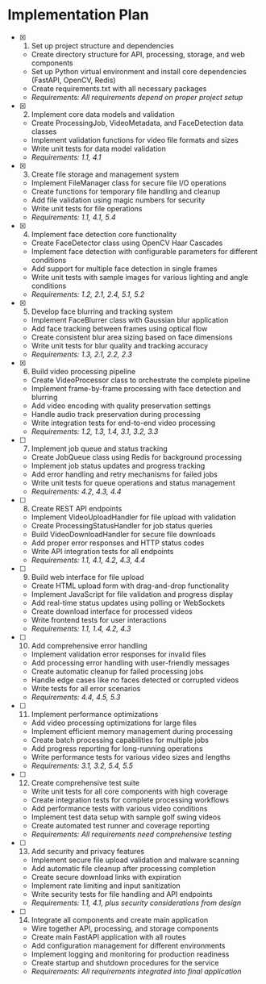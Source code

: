 # Implementation Plan

- [x] 1. Set up project structure and dependencies
  - Create directory structure for API, processing, storage, and web components
  - Set up Python virtual environment and install core dependencies (FastAPI, OpenCV, Redis)
  - Create requirements.txt with all necessary packages
  - _Requirements: All requirements depend on proper project setup_

- [x] 2. Implement core data models and validation
  - Create ProcessingJob, VideoMetadata, and FaceDetection data classes
  - Implement validation functions for video file formats and sizes
  - Write unit tests for data model validation
  - _Requirements: 1.1, 4.1_

- [x] 3. Create file storage and management system
  - Implement FileManager class for secure file I/O operations
  - Create functions for temporary file handling and cleanup
  - Add file validation using magic numbers for security
  - Write unit tests for file operations
  - _Requirements: 1.1, 4.1, 5.4_

- [x] 4. Implement face detection core functionality
  - Create FaceDetector class using OpenCV Haar Cascades
  - Implement face detection with configurable parameters for different conditions
  - Add support for multiple face detection in single frames
  - Write unit tests with sample images for various lighting and angle conditions
  - _Requirements: 1.2, 2.1, 2.4, 5.1, 5.2_

- [x] 5. Develop face blurring and tracking system
  - Implement FaceBlurrer class with Gaussian blur application
  - Add face tracking between frames using optical flow
  - Create consistent blur area sizing based on face dimensions
  - Write unit tests for blur quality and tracking accuracy
  - _Requirements: 1.3, 2.1, 2.2, 2.3_

- [x] 6. Build video processing pipeline
  - Create VideoProcessor class to orchestrate the complete pipeline
  - Implement frame-by-frame processing with face detection and blurring
  - Add video encoding with quality preservation settings
  - Handle audio track preservation during processing
  - Write integration tests for end-to-end video processing
  - _Requirements: 1.2, 1.3, 1.4, 3.1, 3.2, 3.3_

- [ ] 7. Implement job queue and status tracking
  - Create JobQueue class using Redis for background processing
  - Implement job status updates and progress tracking
  - Add error handling and retry mechanisms for failed jobs
  - Write unit tests for queue operations and status management
  - _Requirements: 4.2, 4.3, 4.4_

- [ ] 8. Create REST API endpoints
  - Implement VideoUploadHandler for file upload with validation
  - Create ProcessingStatusHandler for job status queries
  - Build VideoDownloadHandler for secure file downloads
  - Add proper error responses and HTTP status codes
  - Write API integration tests for all endpoints
  - _Requirements: 1.1, 4.1, 4.2, 4.3, 4.4_

- [ ] 9. Build web interface for file upload
  - Create HTML upload form with drag-and-drop functionality
  - Implement JavaScript for file validation and progress display
  - Add real-time status updates using polling or WebSockets
  - Create download interface for processed videos
  - Write frontend tests for user interactions
  - _Requirements: 1.1, 1.4, 4.2, 4.3_

- [ ] 10. Add comprehensive error handling
  - Implement validation error responses for invalid files
  - Add processing error handling with user-friendly messages
  - Create automatic cleanup for failed processing jobs
  - Handle edge cases like no faces detected or corrupted videos
  - Write tests for all error scenarios
  - _Requirements: 4.4, 4.5, 5.3_

- [ ] 11. Implement performance optimizations
  - Add video processing optimizations for large files
  - Implement efficient memory management during processing
  - Create batch processing capabilities for multiple jobs
  - Add progress reporting for long-running operations
  - Write performance tests for various video sizes and lengths
  - _Requirements: 3.1, 3.2, 5.4, 5.5_

- [ ] 12. Create comprehensive test suite
  - Write unit tests for all core components with high coverage
  - Create integration tests for complete processing workflows
  - Add performance tests with various video conditions
  - Implement test data setup with sample golf swing videos
  - Create automated test runner and coverage reporting
  - _Requirements: All requirements need comprehensive testing_

- [ ] 13. Add security and privacy features
  - Implement secure file upload validation and malware scanning
  - Add automatic file cleanup after processing completion
  - Create secure download links with expiration
  - Implement rate limiting and input sanitization
  - Write security tests for file handling and API endpoints
  - _Requirements: 1.1, 4.1, plus security considerations from design_

- [ ] 14. Integrate all components and create main application
  - Wire together API, processing, and storage components
  - Create main FastAPI application with all routes
  - Add configuration management for different environments
  - Implement logging and monitoring for production readiness
  - Create startup and shutdown procedures for the service
  - _Requirements: All requirements integrated into final application_